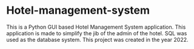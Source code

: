 # Hotel-management-system
This is a Python GUI based Hotel Management System application. This application is made to simplify the jib of the admin of the hotel. SQL was used as the database system. This project was created in the year 2022.
